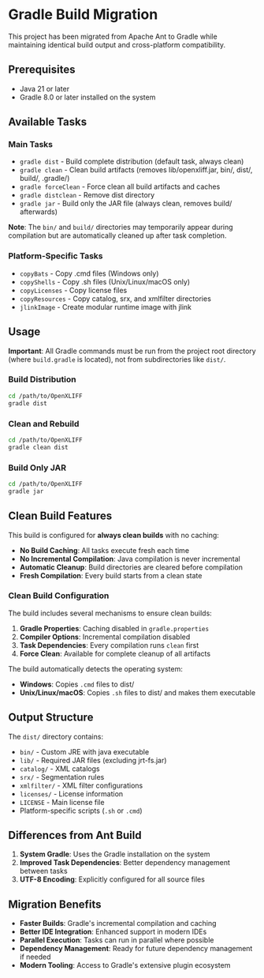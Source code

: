 # Gradle Build Migration

This project has been migrated from Apache Ant to Gradle while maintaining identical build output and cross-platform compatibility.

## Prerequisites

- Java 21 or later
- Gradle 8.0 or later installed on the system

## Available Tasks

### Main Tasks

- `gradle dist` - Build complete distribution (default task, always clean)
- `gradle clean` - Clean build artifacts (removes lib/openxliff.jar, bin/, dist/, build/, .gradle/)
- `gradle forceClean` - Force clean all build artifacts and caches
- `gradle distclean` - Remove dist directory
- `gradle jar` - Build only the JAR file (always clean, removes build/ afterwards)

**Note**: The `bin/` and `build/` directories may temporarily appear during compilation but are automatically cleaned up after task completion.

### Platform-Specific Tasks
- `copyBats` - Copy .cmd files (Windows only)
- `copyShells` - Copy .sh files (Unix/Linux/macOS only)
- `copyLicenses` - Copy license files
- `copyResources` - Copy catalog, srx, and xmlfilter directories
- `jlinkImage` - Create modular runtime image with jlink

## Usage

**Important**: All Gradle commands must be run from the project root directory (where `build.gradle` is located), not from subdirectories like `dist/`.

### Build Distribution
```bash
cd /path/to/OpenXLIFF
gradle dist
```

### Clean and Rebuild
```bash
cd /path/to/OpenXLIFF
gradle clean dist
```

### Build Only JAR
```bash
cd /path/to/OpenXLIFF
gradle jar
```

## Clean Build Features

This build is configured for **always clean builds** with no caching:

- **No Build Caching**: All tasks execute fresh each time
- **No Incremental Compilation**: Java compilation is never incremental
- **Automatic Cleanup**: Build directories are cleared before compilation
- **Fresh Compilation**: Every build starts from a clean state

### Clean Build Configuration

The build includes several mechanisms to ensure clean builds:

1. **Gradle Properties**: Caching disabled in `gradle.properties`
2. **Compiler Options**: Incremental compilation disabled
3. **Task Dependencies**: Every compilation runs `clean` first
4. **Force Clean**: Available for complete cleanup of all artifacts

The build automatically detects the operating system:
- **Windows**: Copies `.cmd` files to dist/
- **Unix/Linux/macOS**: Copies `.sh` files to dist/ and makes them executable

## Output Structure

The `dist/` directory contains:
- `bin/` - Custom JRE with java executable
- `lib/` - Required JAR files (excluding jrt-fs.jar)
- `catalog/` - XML catalogs
- `srx/` - Segmentation rules
- `xmlfilter/` - XML filter configurations
- `licenses/` - License information
- `LICENSE` - Main license file
- Platform-specific scripts (`.sh` or `.cmd`)

## Differences from Ant Build

1. **System Gradle**: Uses the Gradle installation on the system
2. **Improved Task Dependencies**: Better dependency management between tasks
3. **UTF-8 Encoding**: Explicitly configured for all source files

## Migration Benefits

- **Faster Builds**: Gradle's incremental compilation and caching
- **Better IDE Integration**: Enhanced support in modern IDEs
- **Parallel Execution**: Tasks can run in parallel where possible
- **Dependency Management**: Ready for future dependency management if needed
- **Modern Tooling**: Access to Gradle's extensive plugin ecosystem
